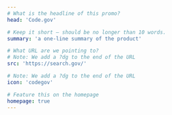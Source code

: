 ```yaml
---
# What is the headline of this promo?
head: 'Code.gov'

# Keep it short — should be no longer than 10 words.
summary: 'a one-line summary of the product'

# What URL are we pointing to?
# Note: We add a ?dg to the end of the URL
src: 'https://search.gov/'

# Note: We add a ?dg to the end of the URL
icon: 'codegov'

# Feature this on the homepage
homepage: true
---
```

